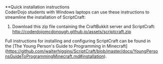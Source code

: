 **Quick installation instructions  
CoderDojo students with Windows laptops can use these instructions to streamline the installation of ScriptCraft:

1) Download this zip file containing the CraftBukkit server and ScriptCraft: http://coderdojomcdonough.github.io/assets/scriptcraft.zip




Full instructions for installing and configuring ScriptCraft can be found in the [The Young Person's Guide to Programming in Minecraft]
(https://github.com/walterhiggins/ScriptCraft/blob/master/docs/YoungPersonsGuideToProgrammingMinecraft.md#installation).
